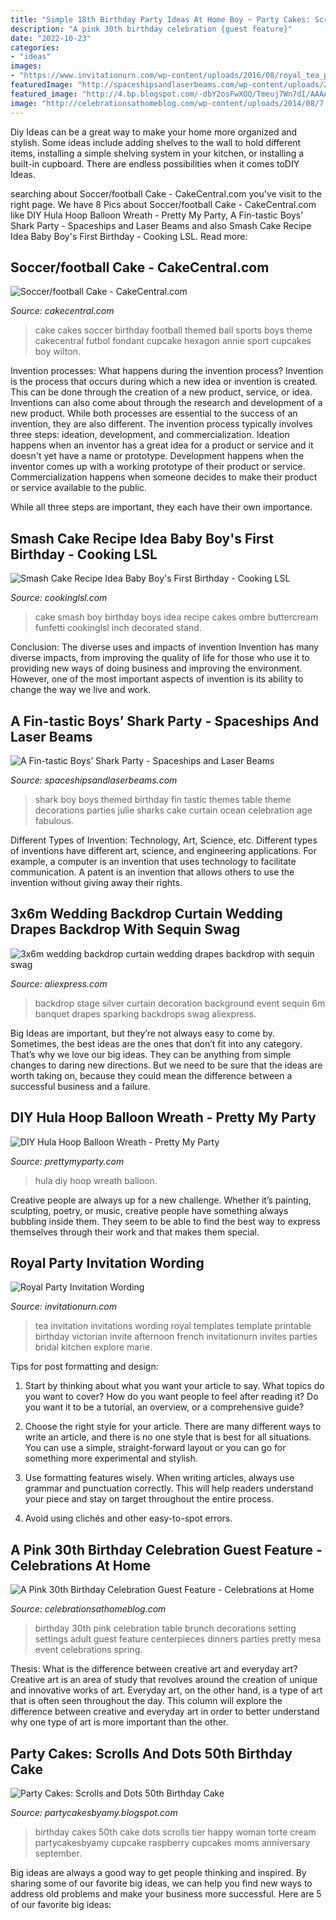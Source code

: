 ```yaml
---
title: "Simple 18th Birthday Party Ideas At Home Boy ~ Party Cakes: Scrolls And Dots 50th Birthday Cake"
description: "A pink 30th birthday celebration {guest feature}"
date: "2022-10-23"
categories:
- "ideas"
images:
- "https://www.invitationurn.com/wp-content/uploads/2016/08/royal_tea_party_invitation_wording.jpg"
featuredImage: "http://spaceshipsandlaserbeams.com/wp-content/uploads/2015/11/shark-birthday-party-ideas-boy.jpg"
featured_image: "http://4.bp.blogspot.com/-dbY2osFwXOQ/Tmeuj7Wn7dI/AAAAAAAACx8/b3Qtd6ku6yw/s1600/IMG_0117.JPG"
image: "http://celebrationsathomeblog.com/wp-content/uploads/2014/08/7.jpg"
---
```



Diy Ideas can be a great way to make your home more organized and stylish. Some ideas include adding shelves to the wall to hold different items, installing a simple shelving system in your kitchen, or installing a built-in cupboard. There are endless possibilities when it comes toDIY Ideas.

	

		
searching about Soccer/football Cake - CakeCentral.com you've visit to the right page. We have 8 Pics about Soccer/football Cake - CakeCentral.com like DIY Hula Hoop Balloon Wreath - Pretty My Party, A Fin-tastic Boys’ Shark Party - Spaceships and Laser Beams and also Smash Cake Recipe Idea Baby Boy&#039;s First Birthday - Cooking LSL. Read more:
		
    
## Soccer/football Cake - CakeCentral.com

<img loading=lazy src="https://cdn001.cakecentral.com/gallery/2015/09/900_sn4LbrjikS-soccerfootball-cake.jpg" onerror="this.onerror=null;this.src='https://tse4.mm.bing.net/th?id=OIP.YU5Zj5OKC6ZVPatnxDlYdwHaLJ&amp;pid=15.1';" alt="Soccer/football Cake - CakeCentral.com">

_Source: cakecentral.com_

>cake cakes soccer birthday football themed ball sports boys theme cakecentral futbol fondant cupcake hexagon annie sport cupcakes boy wilton. 

	

Invention processes: What happens during the invention process?
Invention is the process that occurs during which a new idea or invention is created. This can be done through the creation of a new product, service, or idea. Inventions can also come about through the research and development of a new product. While both processes are essential to the success of an invention, they are also different. 
The invention process typically involves three steps: ideation, development, and commercialization. Ideation happens when an inventor has a great idea for a product or service and it doesn't yet have a name or prototype. Development happens when the inventor comes up with a working prototype of their product or service. Commercialization happens when someone decides to make their product or service available to the public. 

While all three steps are important, they each have their own importance.

    
## Smash Cake Recipe Idea Baby Boy&#039;s First Birthday - Cooking LSL

<img loading=lazy src="https://cookinglsl.com/wp-content/uploads/2017/08/funfetti-smash-cake-baby-boy-2-1.jpg" onerror="this.onerror=null;this.src='https://tse4.mm.bing.net/th?id=OIP.V5Pm88Ai6-18wV1XJ5urigHaLH&amp;pid=15.1';" alt="Smash Cake Recipe Idea Baby Boy&#039;s First Birthday - Cooking LSL">

_Source: cookinglsl.com_

>cake smash boy birthday boys idea recipe cakes ombre buttercream funfetti cookinglsl inch decorated stand. 

	

Conclusion: The diverse uses and impacts of invention
Invention has many diverse impacts, from improving the quality of life for those who use it to providing new ways of doing business and improving the environment. However, one of the most important aspects of invention is its ability to change the way we live and work.

    
## A Fin-tastic Boys’ Shark Party - Spaceships And Laser Beams

<img loading=lazy src="http://spaceshipsandlaserbeams.com/wp-content/uploads/2015/11/shark-birthday-party-ideas-boy.jpg" onerror="this.onerror=null;this.src='https://tse4.mm.bing.net/th?id=OIP.tOfVedy5sJZ-GJoWZiPNagHaLH&amp;pid=15.1';" alt="A Fin-tastic Boys’ Shark Party - Spaceships and Laser Beams">

_Source: spaceshipsandlaserbeams.com_

>shark boy boys themed birthday fin tastic themes table theme decorations parties julie sharks cake curtain ocean celebration age fabulous. 

	

Different Types of Invention: Technology, Art, Science, etc.
Different types of inventions have different art, science, and engineering applications. For example, a computer is an invention that uses technology to facilitate communication. A patent is an invention that allows others to use the invention without giving away their rights.

    
## 3x6m Wedding Backdrop Curtain Wedding Drapes Backdrop With Sequin Swag

<img loading=lazy src="https://ae01.alicdn.com/kf/HTB1HHm4OFXXXXaiXFXXq6xXFXXXc/3x6m-wedding-backdrop-curtain-wedding-drapes-backdrop-with-sequin-swag-for-event-party-banquet-stage-background.jpg" onerror="this.onerror=null;this.src='https://tse2.mm.bing.net/th?id=OIP.4bChynTxKQFgPA4-AwbnvAHaHa&amp;pid=15.1';" alt="3x6m wedding backdrop curtain wedding drapes backdrop with sequin swag">

_Source: aliexpress.com_

>backdrop stage silver curtain decoration background event sequin 6m banquet drapes sparking backdrops swag aliexpress. 

	

Big Ideas are important, but they’re not always easy to come by. Sometimes, the best ideas are the ones that don’t fit into any category. That’s why we love our big ideas. They can be anything from simple changes to daring new directions. But we need to be sure that the ideas are worth taking on, because they could mean the difference between a successful business and a failure.

    
## DIY Hula Hoop Balloon Wreath - Pretty My Party

<img loading=lazy src="https://www.prettymyparty.com/wp-content/uploads/2017/04/DIY-hula-hoop-balloon-wreath.jpg" onerror="this.onerror=null;this.src='https://tse1.mm.bing.net/th?id=OIP.p_2PpnnoiaTu4QWucv6sEAHaKr&amp;pid=15.1';" alt="DIY Hula Hoop Balloon Wreath - Pretty My Party">

_Source: prettymyparty.com_

>hula diy hoop wreath balloon. 

	

Creative people are always up for a new challenge. Whether it’s painting, sculpting, poetry, or music, creative people have something always bubbling inside them. They seem to be able to find the best way to express themselves through their work and that makes them special.

    
## Royal Party Invitation Wording

<img loading=lazy src="https://www.invitationurn.com/wp-content/uploads/2016/08/royal_tea_party_invitation_wording.jpg" onerror="this.onerror=null;this.src='https://tse1.mm.bing.net/th?id=OIP.m_LZlTh66NwZBvvchLLppgHaKX&amp;pid=15.1';" alt="Royal Party Invitation Wording">

_Source: invitationurn.com_

>tea invitation invitations wording royal templates template printable birthday victorian invite afternoon french invitationurn invites parties bridal kitchen explore marie. 

	

Tips for post formatting and design:
1. Start by thinking about what you want your article to say. What topics do you want to cover? How do you want people to feel after reading it? Do you want it to be a tutorial, an overview, or a comprehensive guide?
2. Choose the right style for your article. There are many different ways to write an article, and there is no one style that is best for all situations. You can use a simple, straight-forward layout or you can go for something more experimental and stylish.

3. Use formatting features wisely. When writing articles, always use grammar and punctuation correctly. This will help readers understand your piece and stay on target throughout the entire process.

4. Avoid using clichés and other easy-to-spot errors.

    
## A Pink 30th Birthday Celebration Guest Feature - Celebrations At Home

<img loading=lazy src="http://celebrationsathomeblog.com/wp-content/uploads/2014/08/7.jpg" onerror="this.onerror=null;this.src='https://tse4.mm.bing.net/th?id=OIP.lqFypEuVa2sy5ZR8Y00-YAHaKR&amp;pid=15.1';" alt="A Pink 30th Birthday Celebration Guest Feature - Celebrations at Home">

_Source: celebrationsathomeblog.com_

>birthday 30th pink celebration table brunch decorations setting settings adult guest feature centerpieces dinners parties pretty mesa event celebrations spring. 

	

Thesis: What is the difference between creative art and everyday art?
Creative art is an area of study that revolves around the creation of unique and innovative works of art. Everyday art, on the other hand, is a type of art that is often seen throughout the day. This column will explore the difference between creative and everyday art in order to better understand why one type of art is more important than the other.

    
## Party Cakes: Scrolls And Dots 50th Birthday Cake

<img loading=lazy src="http://4.bp.blogspot.com/-dbY2osFwXOQ/Tmeuj7Wn7dI/AAAAAAAACx8/b3Qtd6ku6yw/s1600/IMG_0117.JPG" onerror="this.onerror=null;this.src='https://tse2.mm.bing.net/th?id=OIP.KeMwO7SAsELYoylAlfKkGQHaLG&amp;pid=15.1';" alt="Party Cakes: Scrolls and Dots 50th Birthday Cake">

_Source: partycakesbyamy.blogspot.com_

>birthday cakes 50th cake dots scrolls tier happy woman torte cream partycakesbyamy cupcake raspberry cupcakes moms anniversary september. 

	

Big ideas are always a good way to get people thinking and inspired. By sharing some of our favorite big ideas, we can help you find new ways to address old problems and make your business more successful. Here are 5 of our favorite big ideas: 

